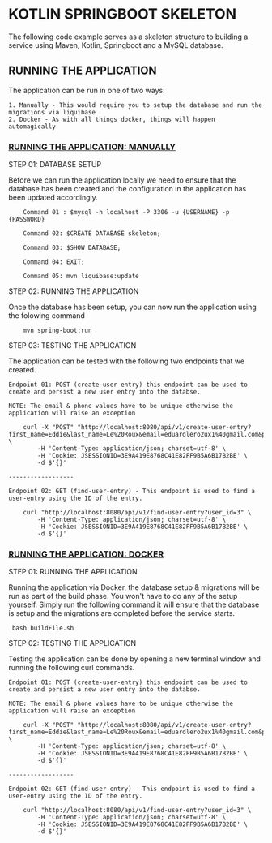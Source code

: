 # KOTLIN SPRINGBOOT SKELETON
The following code example serves as a skeleton structure to building a service using Maven, Kotlin, Springboot and a MySQL database. 

## RUNNING THE APPLICATION
The application can be run in one of two ways:     

    1. Manually - This would require you to setup the database and run the migrations via liquibase  
    2. Docker - As with all things docker, things will happen automagically

### <u> RUNNING THE APPLICATION: MANUALLY </u>
STEP 01: DATABASE SETUP

Before we can run the application locally we need to ensure that the database has been created and 
the configuration in the application has been updated accordingly. 

        Command 01 : $mysql -h localhost -P 3306 -u {USERNAME} -p {PASSWORD}
    
        Command 02: $CREATE DATABASE skeleton;
    
        Command 03: $SHOW DATABASE;

        Command 04: EXIT;

        Command 05: mvn liquibase:update


STEP 02: RUNNING THE APPLICATION

Once the database has been setup, you can now run the application using the folowing command
        
        mvn spring-boot:run

STEP 03: TESTING THE APPLICATION
        
The application can be tested with the following two endpoints that we created.

    Endpoint 01: POST (create-user-entry) this endpoint can be used to create and persist a new user entry into the databse. 

    NOTE: The email & phone values have to be unique otherwise the application will raise an exception

        curl -X "POST" "http://localhost:8080/api/v1/create-user-entry?first_name=Eddie&last_name=Le%20Roux&email=eduardlero2ux1%40gmail.com&phone=07272964992" \
            -H 'Content-Type: application/json; charset=utf-8' \
            -H 'Cookie: JSESSIONID=3E9A419E8768C41E82FF9B5A6B17B2BE' \
            -d $'{}'
        
    ------------------
    
    Endpoint 02: GET (find-user-entry) - This endpoint is used to find a user-entry using the ID of the entry.

        curl "http://localhost:8080/api/v1/find-user-entry?user_id=3" \
            -H 'Content-Type: application/json; charset=utf-8' \
            -H 'Cookie: JSESSIONID=3E9A419E8768C41E82FF9B5A6B17B2BE' \
            -d $'{}'

### <u> RUNNING THE APPLICATION: DOCKER </u>
STEP 01: RUNNING THE APPLICATION
    
Running the application via Docker, the database setup & migrations will be run as part of the
build phase. You won't have to do any of the setup yourself. Simply run the following command
it will ensure that the database is setup and the migrations are completed before the service 
starts. 

     bash buildFile.sh

STEP 02: TESTING THE APPLICATION

Testing the application can be done by opening a new terminal window and running the following 
curl commands. 

    Endpoint 01: POST (create-user-entry) this endpoint can be used to create and persist a new user entry into the databse. 

    NOTE: The email & phone values have to be unique otherwise the application will raise an exception

        curl -X "POST" "http://localhost:8080/api/v1/create-user-entry?first_name=Eddie&last_name=Le%20Roux&email=eduardlero2ux1%40gmail.com&phone=07272964992" \
            -H 'Content-Type: application/json; charset=utf-8' \
            -H 'Cookie: JSESSIONID=3E9A419E8768C41E82FF9B5A6B17B2BE' \
            -d $'{}'
        
    ------------------
    
    Endpoint 02: GET (find-user-entry) - This endpoint is used to find a user-entry using the ID of the entry.

        curl "http://localhost:8080/api/v1/find-user-entry?user_id=3" \
            -H 'Content-Type: application/json; charset=utf-8' \
            -H 'Cookie: JSESSIONID=3E9A419E8768C41E82FF9B5A6B17B2BE' \
            -d $'{}'
